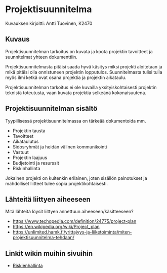 # Projektisuunnitelma

Kuvauksen kirjoitti: Antti Tuovinen, K2470

## Kuvaus

Projektisuunnitelman tarkoitus on kuvata ja koota projektin tavoitteet ja suunnitelmat yhteen dokumenttiin. 

Projektisuunnitelmasta pitäisi saada hyvä käsitys miksi projekti aloitetaan ja mikä pitäisi olla onnistuneen projektin lopputulos. Suunnitelmasta tulisi tulla myös ilmi ketkä ovat osana projektia ja projektin aikataulu. 

Projektisuunnitelman tarkoitus ei ole kuvailla yksityiskohtaisesti projektin teknistä toteutusta, vaan kuvata projektia selkeänä kokonaisuutena.




## Projektisuunnitelman sisältö
Tyypillisessä projektisuunnitelmassa on tärkeää dokumentoida mm.

* Projektin tausta
* Tavoitteet
* Aikataulutus
* Sidosryhmät ja heidän välinen kommunikointi
* Vastuut
* Projektin laajuus
* Budjetointi ja resurssit
* Riskinhallinta

Jokainen projekti on kuitenkin erilainen, joten sisällön painotukset ja mahdolliset liitteet tulee sopia projektikohtaisesti.

## Lähteitä liittyen aiheeseen

Mitä lähteitä löysit liittyen annettuun aiheeseen/käsitteeseen?

* https://www.techopedia.com/definition/24775/project-plan
* https://en.wikipedia.org/wiki/Project_plan
* https://unlimited.hamk.fi/yrittajyys-ja-liiketoiminta/miten-projektisuunnitelma-tehdaan/


## Linkit wikin muihin sivuihin

* [Riskienhallinta](http://jamk-it-ttos1000-gt0.readthedocs.io/en/latest/riskienhallinta/)
